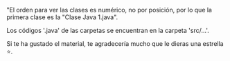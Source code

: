 "El orden para ver las clases es numérico, no por posición, por lo que la primera clase es la "Clase Java 1.java".

Los códigos '.java' de las carpetas se encuentran en la carpeta 'src/...'.

Si te ha gustado el material, te agradecería mucho que le dieras una estrella ⭐.
